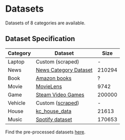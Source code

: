 # Datasets

Datasets of 8 categories are available.


## Dataset Specification

| Category | Dataset                                                                               | Size   |
|----------|---------------------------------------------------------------------------------------|--------|
| Laptop   | Custom (scraped)                                                                      | -      |
| News     | [News Category Dataset](https://www.kaggle.com/datasets/rmisra/news-category-dataset) | 210294 |
| Book     | [Amazon books](https://www.kaggle.com/datasets/ashwinshetgaonkar/amazonbooks)         | ?      |
| Movie    | [MovieLens](https://grouplens.org/datasets/movielens/)                                | 9742   |
| Game     | [Steam Video Games](https://www.kaggle.com/datasets/tamber/steam-video-games)         | 200000 |
| Vehicle  | Custom ([scraped](https://www.usedcars.com/))                                         | -      |
| House    | [kc_house_data](https://www.kaggle.com/datasets/shivachandel/kc-house-data)           | 21613  |
| Music    | [Spotify dataset](https://www.kaggle.com/datasets/vatsalmavani/spotify-dataset)       | 170653 |

Find the pre-processed datasets [here](https://drive.google.com/drive/folders/1S9R76Hog0sK6cqWlwWIFauwS587-ianM?usp=sharing).
